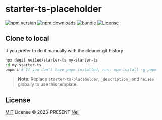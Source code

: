 # starter-ts-placeholder

[![npm version][npm-version-src]][npm-version-href]
[![npm downloads][npm-downloads-src]][npm-downloads-href]
[![bundle][bundle-src]][bundle-href]
[![License][license-src]][license-href]

## Clone to local

If you prefer to do it manually with the cleaner git history

```bash
npx degit nei1ee/starter-ts my-starter-ts
cd my-starter-ts
pnpm i # If you don't have pnpm installed, run: npm install -g pnpm
```

> **Note**:
> Replace `starter-ts-placeholder`, `_description_` and `nei1ee` globally to use this template.

## License

[MIT](./LICENSE) License &copy; 2023-PRESENT [Neil](https://github.com/nei1ee)

[npm-version-src]: https://img.shields.io/npm/v/starter-ts-placeholder?style=flat&colorA=18181B&colorB=F17F42
[npm-version-href]: https://npmjs.com/package/starter-ts-placeholder
[npm-downloads-src]: https://img.shields.io/npm/dm/starter-ts-placeholder?style=flat&colorA=18181B&colorB=F17F42
[npm-downloads-href]: https://npmjs.com/package/starter-ts-placeholder
[bundle-src]: https://img.shields.io/bundlephobia/minzip/starter-ts-placeholder?style=flat&colorA=18181B&colorB=F17F42
[bundle-href]: https://bundlephobia.com/result?p=starter-ts-placeholder
[license-src]: https://img.shields.io/github/license/nei1ee/starter-ts.svg?style=flat&colorA=18181B&colorB=F17F42
[license-href]: https://github.com/nei1ee/starter-ts/blob/main/LICENSE
